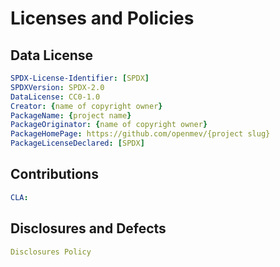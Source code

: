 # Licenses and Policies


## Data License 
```yaml
SPDX-License-Identifier: [SPDX]
SPDXVersion: SPDX-2.0
DataLicense: CC0-1.0
Creator: {name of copyright owner}
PackageName: {project name}
PackageOriginator: {name of copyright owner}
PackageHomePage: https://github.com/openmev/{project slug}
PackageLicenseDeclared: [SPDX]
```


## Contributions

```yaml
CLA:
```

## Disclosures and Defects

```yaml
Disclosures Policy
```


